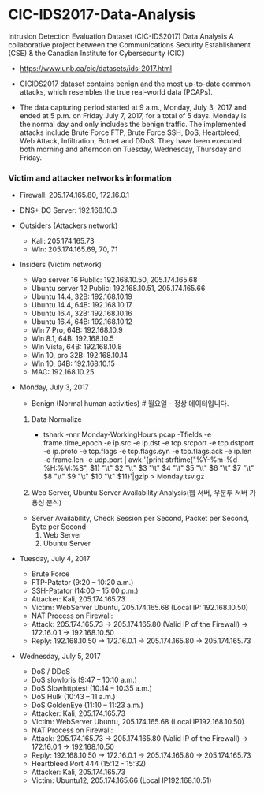 # CIC-IDS2017-Data-Analysis
Intrusion Detection Evaluation Dataset (CIC-IDS2017) Data Analysis
A collaborative project between the Communications Security Establishment (CSE) & the Canadian Institute for Cybersecurity (CIC)
- https://www.unb.ca/cic/datasets/ids-2017.html

* CICIDS2017 dataset contains benign and the most up-to-date common attacks, which resembles the true real-world data (PCAPs).

* The data capturing period started at 9 a.m., Monday, July 3, 2017 and ended at 5 p.m. on Friday July 7, 2017, for a total of 5 days. Monday is the normal day and only includes the benign traffic. The implemented attacks include Brute Force FTP, Brute Force SSH, DoS, Heartbleed, Web Attack, Infiltration, Botnet and DDoS. They have been executed both morning and afternoon on Tuesday, Wednesday, Thursday and Friday.

### Victim and attacker networks information

* Firewall: 205.174.165.80, 172.16.0.1

* DNS+ DC Server: 192.168.10.3

* Outsiders (Attackers network)
  - Kali: 205.174.165.73
  - Win: 205.174.165.69, 70, 71
* Insiders (Victim network)
  - Web server 16 Public: 192.168.10.50, 205.174.165.68
  - Ubuntu server 12 Public: 192.168.10.51, 205.174.165.66
  - Ubuntu 14.4, 32B: 192.168.10.19
  - Ubuntu 14.4, 64B: 192.168.10.17
  - Ubuntu 16.4, 32B: 192.168.10.16
  - Ubuntu 16.4, 64B: 192.168.10.12
  - Win 7 Pro, 64B: 192.168.10.9
  - Win 8.1, 64B: 192.168.10.5
  - Win Vista, 64B: 192.168.10.8
  - Win 10, pro 32B: 192.168.10.14
  - Win 10, 64B: 192.168.10.15
  - MAC: 192.168.10.25

* Monday, July 3, 2017
   - Benign (Normal human activities) # 월요일 - 정상 데이터입니다.
   1. Data Normalize
      - tshark -nnr Monday-WorkingHours.pcap -Tfields -e frame.time_epoch -e ip.src -e ip.dst -e tcp.srcport -e tcp.dstport -e ip.proto -e tcp.flags -e tcp.flags.syn -e tcp.flags.ack -e ip.len -e frame.len -e udp.port | awk '{print strftime("%Y-%m-%d %H:%M:%S", $1) "\t" $2 "\t" $3 "\t" $4 "\t" $5 "\t" $6 "\t" $7 "\t" $8 "\t" $9 "\t" $10 "\t" $11}'|gzip > Monday.tsv.gz
     
   2. Web Server, Ubuntu Server Availability Analysis(웹 서버, 우분투 서버 가용성 분석)
   - Server Availability, Check Session per Second, Packet per Second, Byte per Second
     1) Web Server
     2) Ubuntu Server
* Tuesday, July 4, 2017
  - Brute Force
  - FTP-Patator (9:20 – 10:20 a.m.)
  - SSH-Patator (14:00 – 15:00 p.m.)
  - Attacker: Kali, 205.174.165.73
  - Victim: WebServer Ubuntu, 205.174.165.68 (Local IP: 192.168.10.50)
  - NAT Process on Firewall:
  - Attack: 205.174.165.73 -> 205.174.165.80 (Valid IP of the Firewall) -> 172.16.0.1 -> 192.168.10.50
  - Reply: 192.168.10.50 -> 172.16.0.1 -> 205.174.165.80 -> 205.174.165.73
* Wednesday, July 5, 2017
   - DoS / DDoS
   - DoS slowloris (9:47 – 10:10 a.m.)
   - DoS Slowhttptest (10:14 – 10:35 a.m.)
   - DoS Hulk (10:43 – 11 a.m.)
   - DoS GoldenEye (11:10 – 11:23 a.m.)
   - Attacker: Kali, 205.174.165.73
   - Victim: WebServer Ubuntu, 205.174.165.68 (Local IP192.168.10.50)
   - NAT Process on Firewall:
   - Attack: 205.174.165.73 -> 205.174.165.80 (Valid IP of the Firewall) -> 172.16.0.1 -> 192.168.10.50
   - Reply: 192.168.10.50 -> 172.16.0.1 -> 205.174.165.80 -> 205.174.165.73
   - Heartbleed Port 444 (15:12 - 15:32)
   - Attacker: Kali, 205.174.165.73
   - Victim: Ubuntu12, 205.174.165.66 (Local IP192.168.10.51)
